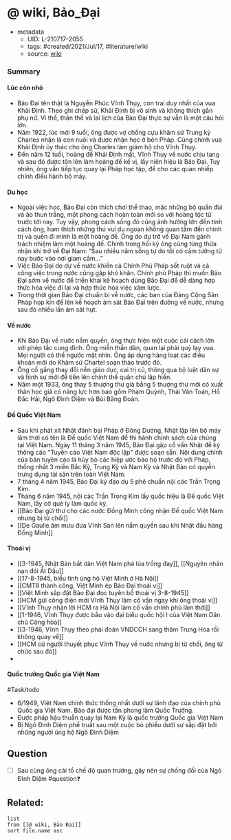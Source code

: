 # @ wiki, Bảo_Đại


- metadata
	- UID: L-210717-2055
	- tags: #created/2021/Jul/17, #literature/wiki 
	- source: [wiki](https://vi.wikipedia.org/wiki/B%E1%BA%A3o_%C4%90%E1%BA%A1i)

### Summary
#### Lúc còn nhỏ
- Bảo Đại tên thật là Nguyễn Phúc Vĩnh Thụy, con trai duy nhất của vua Khải Định. Theo ghi chép sử, Khải Định bị vô sinh và không thích gần phụ nữ. Vì thế, thân thế và lai lịch của Bảo Đại thực sự vẫn là một câu hỏi lớn.
- Năm 1922, lúc mới 9 tuổi, ông được vợ chồng cựu khâm sứ Trung kỳ Charles nhận là con nuôi và được nhận học ở bên Pháp. Cũng chính vua Khải Định ủy thác cho ông Charles làm giám hộ cho Vĩnh Thụy.
- Đến năm 12 tuổi, hoàng đế Khải Định mất, Vĩnh Thụy về nước chịu tang và sau đó được tôn lên làm hoàng đế kế vị, lấy niên hiệu là Bảo Đại. Tuy nhiên, ông vẫn tiếp tục quay lại Pháp học tập, để cho các quan nhiếp chính điều hành bộ máy.
#### Du học
- Ngoài việc học, Bảo Đại còn thích chơi thể thao, mặc những bộ quần đùi và áo thun trắng, một phong cách hoàn toàn mới so với hoàng tộc từ trước tới nay. Tuy vậy, phong cách sống đó cũng ảnh hưởng lớn đến tính cách ông, ham thích nhứng thú vui du ngoạn không quan tâm đến chính trị và quên đi mình là một hoàng đế. Ông do dự trở về Đại Nam gánh trách nhiệm làm một hoàng đế. Chính trong hồi ký ông cũng từng thừa nhận khi trở về Đại Nam: “Sau nhiều năm sống tự do tôi có cảm tưởng từ nay bước vào nơi giam cầm…”
- Việc Bảo Đại do dự về nước khiến cả Chính Phủ Pháp sốt ruột và cả công việc trong nước cũng gặp khó khăn. Chính phủ Pháp thì muốn Bảo Đại sớm về nước để triển khai kế hoạch dùng Bảo Đại để dễ dàng hợp thức hóa việc đi lại và hợp thức hóa việc xâm lược.
- Trong thời gian Bảo Đại chuẩn bị về nước, các ban của Đảng Cộng Sản Pháp họp kín để lên kế hoạch ám sát Bảo Đại trên đường về nước, nhưng sau đó nhiều lần ám sát hụt.
#### Về nước
- Khi Bảo Đại về nước nắm quyền, ông thực hiện một cuộc cải cách lớn với phép tắc cung đình. Ông miễn thần dân, quan lại phải quỳ lạy vua. Mọi người có thể ngước mặt nhìn. Ông áp dụng hàng loạt các điều khoản mới do Khâm sử Chartel soạn thảo trước đó.
- Ông cố gắng thay đổi nền giáo dục, cai trị cũ, thông qua bộ luật dân sự và hình sự mới để tiến lên chính thể quân chủ lập hiến.
- Năm một 1933, ông thay 5 thượng thư già bằng 5 thượng thư mới có xuất thân học giả có năng lực hơn bao gồm Phạm Quỳnh, Thái Văn Toản, Hồ Đắc Hải, Ngô Đình Diệm và Bùi Bằng Đoàn.
#### Đế Quốc Việt Nam
- Sau khi phát xít Nhật đánh bại Pháp ở Đông Dương, Nhật lập lên bộ máy lâm thời có tên là Đế quốc Việt Nam để thi hành chính sách của chúng tại Việt Nam. Ngày 11 tháng 3 năm 1945, Bảo Đại gặp cố vấn Nhật để ký thông cáo "Tuyên cáo Việt Nam độc lập" được soạn sẵn. Nội dung chính của bản tuyên cáo là hủy bỏ các hiệp ước bảo hộ trước đó với Pháp, thống nhất 3 miền Bắc Kỳ, Trung Kỳ và Nam Kỳ và Nhật Bản có quyền trưng dụng tài sản trên toàn Việt Nam.
- 7 tháng 4 năm 1945, Bảo Đại ký đạo dụ 5 phê chuẩn nội các Trần Trọng Kim. 
- Tháng 6 năm 1945, nội các Trần Trọng Kim lấy quốc hiệu là Đế quốc Việt Nam, lấy cờ quẻ ly làm quốc kỳ.
- [[Bảo Đại gửi thư cho các nước Đồng Minh công nhận Đế quốc Việt Nam nhưng bị từ chối]]
- [[De Gaulle âm mưu đưa Vĩnh San lên nắm quyền sau khi Nhật đầu hàng Đồng Minh]]
#### Thoái vị
- [[3-1945, Nhật Bản bắt dân Việt Nam phá lúa trồng đay]], [[Nguyên nhân nạn đói Ất Dậu]]
- [[17-8-1945, biểu tình ủng hộ Việt Minh ở Hà Nội]]
- [[CMT8 thành công, Việt Minh ép Bảo Đại thoái vị]]
- [[Việt Minh sắp đặt Bảo Đại đọc tuyên bố thoái vị 3-8-1945]]
- [[HCM gửi công điện mời Vĩnh Thụy làm cố vấn ngay khi ông thoái vị]]
- [[Vĩnh Thụy nhận lời HCM ra Hà Nội làm cố vấn chính phủ lâm thời]]
- [[1-1946, Vĩnh Thụy được bầu vào đại biểu quốc hội I của Việt Nam Dân chủ Cộng hòa]]
- [[3-1946, Vĩnh Thụy theo phái đoàn VNDCCH sang thăm Trung Hoa rồi không quay về]]
- [[HCM cử người thuyết phục Vĩnh Thụy về nước nhưng bị từ chối, ông từ chức sau đó]]
- 
#### Quốc trưởng Quốc gia Việt Nam
#Task/todo
- 6/1949, Việt Nam chính thức thống nhất dưới sự lãnh đạo của chính phủ Quốc gia Việt Nam. Bảo đại được tấn phong làm Quốc Trưởng.
- Được pháp hậu thuẫn quay lại Nam Kỳ là quốc trưởng Quốc gia Việt Nam
- Bị Ngô Đình Diệm phế truất sau một cuộc bỏ phiếu dưới sự sắp đặt bởi những người ủng hộ Ngô Đình Diệm

## Question
- [ ] Sau cùng ông cải tổ chế độ quan trường, gây nên sự chống đối của Ngô Đình Diệm #question❓ 

## Related:
```dataview
list
from [[@ wiki, Bảo Đại]]
sort file.name asc
```
